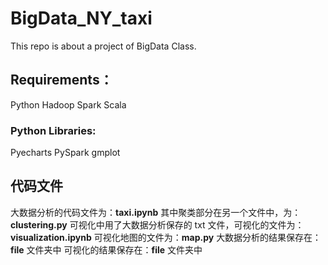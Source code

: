 # BigData_NY_taxi
This repo is about a project of BigData Class.
## Requirements：
Python
Hadoop
Spark
Scala
### Python Libraries:
Pyecharts
PySpark
gmplot

## 代码文件
大数据分析的代码文件为：**taxi.ipynb**
其中聚类部分在另一个文件中，为：**clustering.py**
可视化中用了大数据分析保存的 txt 文件，可视化的文件为：**visualization.ipynb**
可视化地图的文件为：**map.py**
大数据分析的结果保存在：**file** 文件夹中
可视化的结果保存在：**file** 文件夹中
